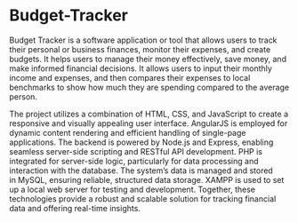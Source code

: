 # Budget-Tracker

Budget Tracker is a software application or tool that allows users to track their personal or business finances, monitor their expenses, and create budgets. It helps users to manage their money effectively, save money, and make informed financial decisions. It allows users to input their monthly income and expenses, and then compares their expenses to local benchmarks to show how much they are spending compared to the average person.

The project utilizes a combination of HTML, CSS, and JavaScript to create a responsive and visually appealing user interface. AngularJS is employed for dynamic content rendering and efficient handling of single-page applications. The backend is powered by Node.js and Express, enabling seamless server-side scripting and RESTful API development. PHP is integrated for server-side logic, particularly for data processing and interaction with the database. The system’s data is managed and stored in MySQL, ensuring reliable, structured data storage. XAMPP is used to set up a local web server for testing and development. Together, these technologies provide a robust and scalable solution for tracking financial data and offering real-time insights.
